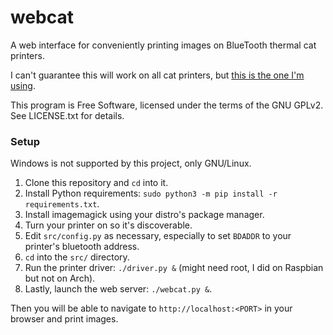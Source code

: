 # webcat
A web interface for conveniently printing images on BlueTooth thermal cat printers.

I can't guarantee this will work on all cat printers, but [this is the one I'm using](https://www.amazon.com/dp/B08YJXLZN1).

This program is Free Software, licensed under the terms of the GNU GPLv2. See LICENSE.txt for details.

### Setup

Windows is not supported by this project, only GNU/Linux.

1. Clone this repository and `cd` into it.
2. Install Python requirements: `sudo python3 -m pip install -r requirements.txt`.
3. Install imagemagick using your distro's package manager.
4. Turn your printer on so it's discoverable.
5. Edit `src/config.py` as necessary, especially to set `BDADDR` to your printer's bluetooth address.
6. `cd` into the `src/` directory.
7. Run the printer driver: `./driver.py &` (might need root, I did on Raspbian but not on Arch).
8. Lastly, launch the web server: `./webcat.py &`.

Then you will be able to navigate to `http://localhost:<PORT>` in your browser and print images.
